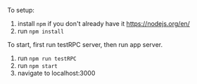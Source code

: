 
To setup:
1. install `npm` if you don't already have it https://nodejs.org/en/
2. run `npm install`

To start, first run testRPC server, then run app server.

1. run `npm run testRPC`
2. run `npm start`
3. navigate to localhost:3000
